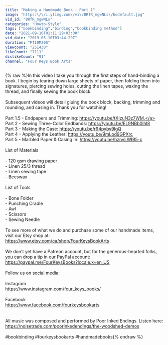 ```yaml
---
title: "Making a Handmade Book - Part 1"
image: "https:\/\/i.ytimg.com\/vi\/8RfR_mgwNLs\/hqdefault.jpg"
vid_id: "8RfR_mgwNLs"
categories: "Howto-Style"
tags: ["bookbinding","binding","bookbinding method"]
date: "2021-09-10T01:11:29+03:00"
vid_date: "2019-05-10T03:44:29Z"
duration: "PT10M20S"
viewcount: "251430"
likeCount: "7111"
dislikeCount: "91"
channel: "Four Keys Book Arts"
---
```

{% raw %}In this video I take you through the first steps of hand-binding a book. I begin by tearing down large sheets of paper, then folding them into signatures, piercing sewing holes, cutting the linen tapes, waxing the thread, and finally sewing the book block.<br /><br />Subsequent videos will detail gluing the book block, backing, trimming and rounding, and casing in. Thank you for watching!<br /><br />Part 1.5 - Endpapers and Trimming: <a rel="nofollow" target="blank" href="https://youtu.be/tXIzuN3z7WM.">https://youtu.be/tXIzuN3z7WM.</a> <br />Part 2 - Sewing Three-Color Endbands: <a rel="nofollow" target="blank" href="https://youtu.be/EL9NBb0ihI8">https://youtu.be/EL9NBb0ihI8</a><br />Part 3 - Making the Case: <a rel="nofollow" target="blank" href="https://youtu.be/r94pybv9lgQ">https://youtu.be/r94pybv9lgQ</a><br />Part 4 - Applying the Leather: <a rel="nofollow" target="blank" href="https://youtu.be/9mLod9GPXrc">https://youtu.be/9mLod9GPXrc</a><br />Part 5 - Marbled Paper &amp; Casing In: <a rel="nofollow" target="blank" href="https://youtu.be/hznvLWIB5-c">https://youtu.be/hznvLWIB5-c</a><br /><br />List of Materials<br /><br />- 120 gsm drawing paper<br />- Linen 25/3 thread<br />- Linen sewing tape<br />- Beeswax<br /><br />List of Tools<br /><br />- Bone Folder<br />-  Punching Cradle<br />- Awl<br />- Scissors<br />- Sewing Needle<br /><br />To see more of what we do and purchase some of our handmade items, visit our Etsy shop at:<br /><a rel="nofollow" target="blank" href="https://www.etsy.com/ca/shop/FourKeysBookArts">https://www.etsy.com/ca/shop/FourKeysBookArts</a><br /><br />We don't yet have a Patreon account, but for the generous-hearted folks, you can drop a tip in our PayPal account: <a rel="nofollow" target="blank" href="https://paypal.me/FourKeysBooks?locale.x=en_US">https://paypal.me/FourKeysBooks?locale.x=en_US</a><br /><br />Follow us on social media:<br /><br />Instagram<br /><a rel="nofollow" target="blank" href="https://www.instagram.com/four_keys_books/">https://www.instagram.com/four_keys_books/</a><br /><br />Facebook<br /><a rel="nofollow" target="blank" href="https://www.facebook.com/fourkeysbookarts">https://www.facebook.com/fourkeysbookarts</a><br /><br /><br />All music was composed and performed by Poor Inked Endings. Listen here: <a rel="nofollow" target="blank" href="https://noisetrade.com/poorinkedendings/the-woodshed-demos">https://noisetrade.com/poorinkedendings/the-woodshed-demos</a><br /><br />#bookbinding #fourkeysbookarts #handmadebooks{% endraw %}
